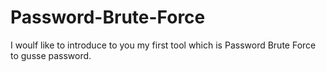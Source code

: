# Password-Brute-Force
I woulf like to introduce to you my first tool which is Password Brute Force to gusse password. 
